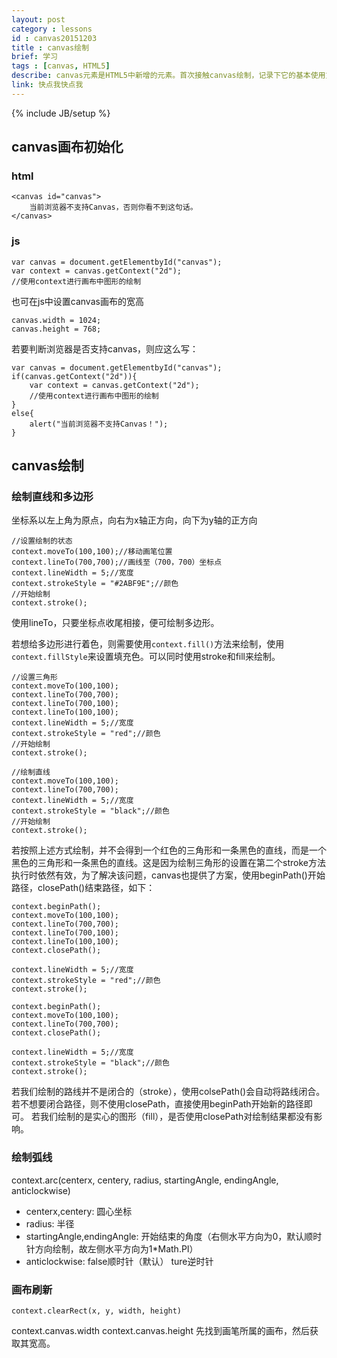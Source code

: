```yaml
---
layout: post
category : lessons
id : canvas20151203
title : canvas绘制
brief: 学习
tags : [canvas, HTML5]
describe: canvas元素是HTML5中新增的元素。首次接触canvas绘制，记录下它的基本使用方法，为之后制作一些小动画打下基础。canvas使用js在网页上绘制图像，元素本身没有绘图能力，拥有多种绘制路径、多边形、弧形、圆形等的方法。
link: 快点我快点我
---
```

{% include JB/setup %}

## canvas画布初始化
### html

	<canvas id="canvas">
		当前浏览器不支持Canvas，否则你看不到这句话。
	</canvas>

### js

	var canvas = document.getElementbyId("canvas");
	var context = canvas.getContext("2d");
	//使用context进行画布中图形的绘制

也可在js中设置canvas画布的宽高

	canvas.width = 1024;
	canvas.height = 768;

若要判断浏览器是否支持canvas，则应这么写：

	var canvas = document.getElementbyId("canvas");
	if(canvas.getContext("2d")){
		var context = canvas.getContext("2d");
		//使用context进行画布中图形的绘制
	}
	else{
		alert("当前浏览器不支持Canvas！");
	}

## canvas绘制
### 绘制直线和多边形
坐标系以左上角为原点，向右为x轴正方向，向下为y轴的正方向

	//设置绘制的状态
	context.moveTo(100,100);//移动画笔位置
	context.lineTo(700,700);//画线至（700，700）坐标点
	context.lineWidth = 5;//宽度
	context.strokeStyle = "#2ABF9E";//颜色
	//开始绘制
	context.stroke();

使用lineTo，只要坐标点收尾相接，便可绘制多边形。

若想给多边形进行着色，则需要使用`context.fill()`方法来绘制，使用`context.fillStyle`来设置填充色。可以同时使用stroke和fill来绘制。

	//设置三角形
	context.moveTo(100,100);
	context.lineTo(700,700);
	context.lineTo(700,100);
	context.lineTo(100,100);
	context.lineWidth = 5;//宽度
	context.strokeStyle = "red";//颜色
	//开始绘制
	context.stroke();

	//绘制直线
	context.moveTo(100,100);
	context.lineTo(700,700);
	context.lineWidth = 5;//宽度
	context.strokeStyle = "black";//颜色
	//开始绘制
	context.stroke();

若按照上述方式绘制，并不会得到一个红色的三角形和一条黑色的直线，而是一个黑色的三角形和一条黑色的直线。这是因为绘制三角形的设置在第二个stroke方法执行时依然有效，为了解决该问题，canvas也提供了方案，使用beginPath()开始路径，closePath()结束路径，如下：
	
	context.beginPath();
	context.moveTo(100,100);
	context.lineTo(700,700);
	context.lineTo(700,100);
	context.lineTo(100,100);
	context.closePath();

	context.lineWidth = 5;//宽度
	context.strokeStyle = "red";//颜色
	context.stroke();

	context.beginPath();
	context.moveTo(100,100);
	context.lineTo(700,700);
	context.closePath();

	context.lineWidth = 5;//宽度
	context.strokeStyle = "black";//颜色
	context.stroke();

若我们绘制的路线并不是闭合的（stroke），使用colsePath()会自动将路线闭合。若不想要闭合路径，则不使用closePath，直接使用beginPath开始新的路径即可。
若我们绘制的是实心的图形（fill），是否使用closePath对绘制结果都没有影响。

### 绘制弧线
context.arc(centerx, centery, radius, startingAngle, endingAngle, anticlockwise)

* centerx,centery: 圆心坐标
* radius: 半径
* startingAngle,endingAngle: 开始结束的角度（右侧水平方向为0，默认顺时针方向绘制，故左侧水平方向为1*Math.PI）
* anticlockwise: false顺时针（默认）  ture逆时针

### 画布刷新
	context.clearRect(x, y, width, height)

context.canvas.width   context.canvas.height
先找到画笔所属的画布，然后获取其宽高。



